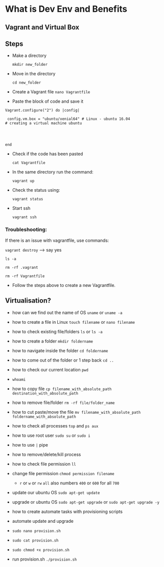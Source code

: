 # What is Dev Env and Benefits

## Vagrant and Virtual Box

## Steps

- Make a directory

  `mkdir new_folder`

- Move in the directory

  `cd new_folder`

- Create a Vagrant file
  `nano Vagrantfile`

- Paste the block of code and save it

```
Vagrant.configure("2") do |config|

 config.vm.box = "ubuntu/xenial64" # Linux - ubuntu 16.04
# creating a virtual machine ubuntu




end
```

- Check if the code has been pasted

  `cat Vagrantfile`

- In the same directory run the command:

  `vagrant up`

- Check the status using:

  `vagrant status`

- Start ssh

  `vagrant ssh`

### Troubleshooting:

If there is an issue with vagrantfile, use commands:

`vagrant destroy` --> say yes

`ls -a`

`rm -rf .vagrant`

`rm -rf Vagrantfile`

- Follow the steps above to create a new Vagrantfile.

## Virtualisation?

- how can we find out the name of OS
  `uname` or `uname -a`

- how to create a file in Linux
  `touch filename` or `nano filename`

- how to check existing file/folders `ls` or `ls -a`
- how to create a folder `mkdir foldername`
- how to navigate inside the folder `cd foldername`
- how to come out of the folder or 1 step back `cd ..`
- how to check our current location `pwd`
- `whoami`
- how to copy file `cp filename_with_absolute_path destination_with_absolute_path`
- how to remove file/folder `rm -rf file/folder_name`
- how to cut paste/move the file `mv filename_with_absolute_path foldername_with_absolute_path`
- how to check all processes `top` and `ps aux`
- how to use root user `sudo su` or `sudo i`
- how to use `|` pipe
- how to remove/delete/kill process
- how to check file permission `ll`
- change file permission `chmod permission filename`
  - `r` or `w` or `rw` `all` also numbers `400` or `600` for all `700`
- update our ubuntu OS `sudo apt-get update`
- upgrade or ubuntu OS `sudo apt-get upgrade` or `sudo apt-get upgrade -y`
- how to create automate tasks with provisioning scripts
- automate update and upgrade
- `sudo nano provision.sh`
- `sudo cat provision.sh`
- `sudo chmod +x provision.sh`
- run provision.sh `./provision.sh`
